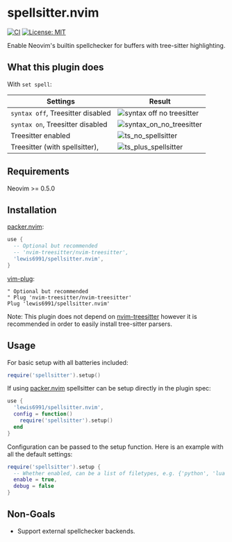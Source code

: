 # spellsitter.nvim

[![CI](https://github.com/lewis6991/spellsitter.nvim/workflows/CI/badge.svg?branch=master)](https://github.com/lewis6991/spellsitter.nvim/actions?query=workflow%3ACI)
[![License: MIT](https://img.shields.io/badge/License-MIT-yellow.svg)](https://opensource.org/licenses/MIT)

Enable Neovim's builtin spellchecker for buffers with tree-sitter highlighting.

## What this plugin does

With `set spell`:

| Settings   | Result   |
| ------------- | ------------- |
| `syntax off`, Treesitter disabled  |  ![syntax off no treesitter](https://user-images.githubusercontent.com/7904185/160659719-bace62c4-eb62-4b10-a71b-2dcbf316518f.png) |
| `syntax on`, Treesitter disabled  | ![syntax_on_no_treesitter](https://user-images.githubusercontent.com/7904185/160659792-642f56be-48b9-47e5-8481-9f716e8d51ed.png) |
| Treesitter enabled | ![ts_no_spellsitter](https://user-images.githubusercontent.com/7904185/160659878-2af00775-ecdd-4a6c-b2f7-dcdc0f164e93.png) |
| Treesitter (with spellsitter), | ![ts_plus_spellsitter](https://user-images.githubusercontent.com/7904185/160660021-38927f03-5669-4425-a17a-053a2614d355.png) |


## Requirements
Neovim >= 0.5.0

## Installation

[packer.nvim](https://github.com/wbthomason/packer.nvim):
```lua
use {
  -- Optional but recommended
  -- 'nvim-treesitter/nvim-treesitter',
  'lewis6991/spellsitter.nvim',
}
```

[vim-plug](https://github.com/junegunn/vim-plug):
```vim
" Optional but recommended
" Plug 'nvim-treesitter/nvim-treesitter'
Plug 'lewis6991/spellsitter.nvim'
```

Note: This plugin does not depend on
[nvim-treesitter](https://github.com/nvim-treesitter/nvim-treesitter)
however it is recommended in order to easily install tree-sitter parsers.

## Usage

For basic setup with all batteries included:
```lua
require('spellsitter').setup()
```

If using [packer.nvim](https://github.com/wbthomason/packer.nvim) spellsitter can
be setup directly in the plugin spec:

```lua
use {
  'lewis6991/spellsitter.nvim',
  config = function()
    require('spellsitter').setup()
  end
}
```

Configuration can be passed to the setup function. Here is an example with all
the default settings:

```lua
require('spellsitter').setup {
  -- Whether enabled, can be a list of filetypes, e.g. {'python', 'lua'}
  enable = true,
  debug = false
}
```

## Non-Goals

* Support external spellchecker backends.
